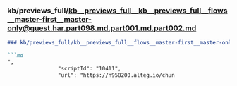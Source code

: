 ### kb/previews_full/kb__previews_full__kb__previews_full__flows__master-first__master-only@guest.har.part098.md.part001.md.part002.md

```md
### kb/previews_full/kb__previews_full__flows__master-first__master-only@guest.har.part098.md.part001.md (part 002)

```md
",
                "scriptId": "10411",
                "url": "https://n958200.alteg.io/chun
```

```

```
